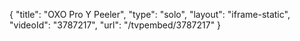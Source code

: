 {
    "title": "OXO Pro Y Peeler",
    "type": "solo",
    "layout": "iframe-static",
    "videoId": "3787217",
    "url": "\/tvpembed\/3787217"
}